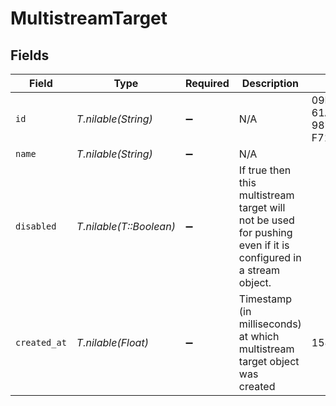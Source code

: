 # MultistreamTarget


## Fields

| Field                                                                                                           | Type                                                                                                            | Required                                                                                                        | Description                                                                                                     | Example                                                                                                         |
| --------------------------------------------------------------------------------------------------------------- | --------------------------------------------------------------------------------------------------------------- | --------------------------------------------------------------------------------------------------------------- | --------------------------------------------------------------------------------------------------------------- | --------------------------------------------------------------------------------------------------------------- |
| `id`                                                                                                            | *T.nilable(String)*                                                                                             | :heavy_minus_sign:                                                                                              | N/A                                                                                                             | 09F8B46C-61A0-4254-9875-F71F4C605BC7                                                                            |
| `name`                                                                                                          | *T.nilable(String)*                                                                                             | :heavy_minus_sign:                                                                                              | N/A                                                                                                             |                                                                                                                 |
| `disabled`                                                                                                      | *T.nilable(T::Boolean)*                                                                                         | :heavy_minus_sign:                                                                                              | If true then this multistream target will not be used for pushing<br/>even if it is configured in a stream object.<br/> |                                                                                                                 |
| `created_at`                                                                                                    | *T.nilable(Float)*                                                                                              | :heavy_minus_sign:                                                                                              | Timestamp (in milliseconds) at which multistream target object was<br/>created<br/>                             | 1587667174725                                                                                                   |